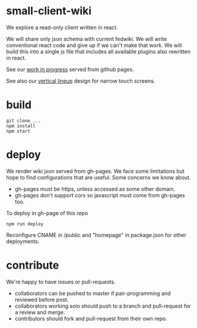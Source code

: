 # small-client-wiki
We explore a read-only client written in react.

We will share only json schema with current fedwiki. 
We will write conventional react code and give up if we can't make that work.
We will build this into a single js file that includes all available plugins also rewritten in react.

See our [work in progress](http://read.wiki.org) served from github pages.

See also our [vertical lineup](c2.com/wiki/vertical-lineup.pdf) design for narrow touch screens.

# build

```
git clone ...
npm install
npm start
```

# deploy

We render wiki json served from gh-pages.
We face some limitations but hope to find configurations that are useful.
Some concerns we know about.
- gh-pages must be https, unless accessed as some other domain.
- gh-pages don't support cors so javascript must come from gh-pages too.

To deploy in gh-page of this repo
```
npm run deploy
```
Reconfigure CNAME in /public and "homepage" in package.json for
other deployments.

# contribute

We're happy to have issues or pull-requests.

- collaborators can be pushed to master if pair-programming and reviewed before post.
- collaborators working solo should push to a branch and pull-request for a review and merge.
- contributors should fork and pull-request from their own repo.

